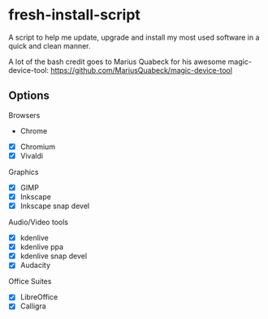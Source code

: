 # fresh-install-script
A script to help me update, upgrade and install my most used software in a quick and clean manner.

A lot of the bash credit goes to Marius Quabeck for his awesome magic-device-tool: https://github.com/MariusQuabeck/magic-device-tool

Options
-------
Browsers
- Chrome
- [x] Chromium
- [x] Vivaldi

Graphics
- [x] GIMP
- [x] Inkscape
- [x] Inkscape snap devel

Audio/Video tools
- [x] kdenlive
- [x] kdenlive ppa
- [x] kdenlive snap devel
- [x] Audacity

Office Suites
- [x] LibreOffice
- [x] Calligra
